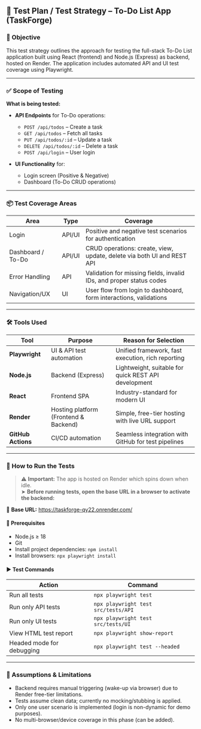 ## 🔪 Test Plan / Test Strategy – To-Do List App (TaskForge)

### 📌 Objective
This test strategy outlines the approach for testing the full-stack To-Do List application built using React (frontend) and Node.js (Express) as backend, hosted on Render. The application includes automated API and UI test coverage using Playwright.

---

### ✅ Scope of Testing

**What is being tested:**

- **API Endpoints** for To-Do operations:  
  - `POST /api/todos` – Create a task  
  - `GET /api/todos` – Fetch all tasks  
  - `PUT /api/todos/:id` – Update a task  
  - `DELETE /api/todos/:id` – Delete a task  
  - `POST /api/login` – User login

- **UI Functionality** for:
  - Login screen (Positive & Negative)
  - Dashboard (To-Do CRUD operations)

---

### 📦 Test Coverage Areas

| Area            | Type    | Coverage                                                                 |
|------------------|---------|--------------------------------------------------------------------------|
| Login            | API/UI  | Positive and negative test scenarios for authentication                 |
| Dashboard / To-Do | API/UI  | CRUD operations: create, view, update, delete via both UI and REST API   |
| Error Handling   | API     | Validation for missing fields, invalid IDs, and proper status codes     |
| Navigation/UX    | UI      | User flow from login to dashboard, form interactions, validations       |

---

### 🛠️ Tools Used

| Tool         | Purpose                                                   | Reason for Selection                                 |
|--------------|-----------------------------------------------------------|------------------------------------------------------|
| **Playwright** | UI & API test automation                                 | Unified framework, fast execution, rich reporting    |
| **Node.js**   | Backend (Express)                                         | Lightweight, suitable for quick REST API development |
| **React**     | Frontend SPA                                              | Industry-standard for modern UI                      |
| **Render**    | Hosting platform (Frontend & Backend)                     | Simple, free-tier hosting with live URL support      |
| **GitHub Actions** | CI/CD automation                                     | Seamless integration with GitHub for test pipelines  |

---

### 🚀 How to Run the Tests

> ⚠️ **Important:** The app is hosted on Render which spins down when idle.  
> ➤ **Before running tests, open the base URL in a browser to activate the backend:**

🔗 **Base URL:** https://taskforge-qy22.onrender.com/

#### 🔧 Prerequisites

- Node.js ≥ 18
- Git
- Install project dependencies: `npm install`
- Install browsers: `npx playwright install`

#### ▶️ Test Commands

| Action                         | Command                                      |
|--------------------------------|----------------------------------------------|
| Run all tests                  | `npx playwright test`                        |
| Run only API tests             | `npx playwright test src/tests/API`          |
| Run only UI tests              | `npx playwright test src/tests/UI`           |
| View HTML test report          | `npx playwright show-report`                 |
| Headed mode for debugging      | `npx playwright test --headed`               |

---

### 📄 Assumptions & Limitations

- Backend requires manual triggering (wake-up via browser) due to Render free-tier limitations.
- Tests assume clean data; currently no mocking/stubbing is applied.
- Only one user scenario is implemented (login is non-dynamic for demo purposes).
- No multi-browser/device coverage in this phase (can be added).


